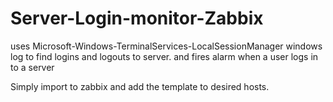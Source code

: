 # Server-Login-monitor-Zabbix
uses Microsoft-Windows-TerminalServices-LocalSessionManager windows log to find logins and logouts to server.
and fires alarm when a user logs in to a server

Simply import to zabbix and add the template to desired hosts. 

